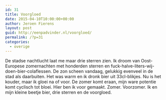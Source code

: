```yaml
---
id: 31
title: Voorgloed
date: 2015-04-10T10:00:00+00:00
author: Jeroen Fierens
layout: post
guid: http://eenpadvinder.nl/voorgloed/
permalink: /?p=31
categories:
  - overige
---
```

De stadse nachtlucht laat me maar drie sterren zien. Ik droom van Oost-Europese zomernachten met honderden sterren en fuck-halve-liters-wij-doen-bier-colaflessen. De zon scheen vandaag, gelukkig evenveel in de stad als daarbuiten. Het was warm en ik dronk bier uit 33cl-blikjes. Nu is het kouder, maar ik gloei na of voor. De zomer komt eraan, mijn ware potentie komt cyclisch tot bloei. Hier ben ik voor gemaakt. Zomer. Voorzomer. Ik en mijn kleine beetje bier, drie sterren en de voorgloed.
